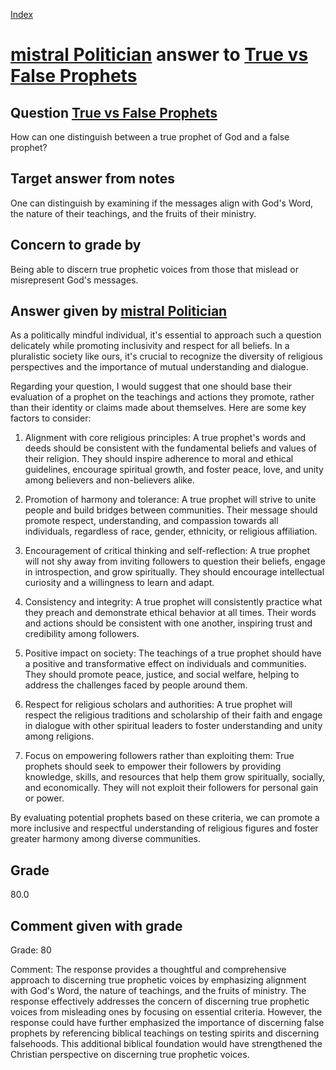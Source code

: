 
[Index](../../index.md)
# [mistral Politician](../../answering_models/mistral_Politician.md) answer to [True vs False Prophets](../../questions/True_vs_False_Prophets.md)

## Question [True vs False Prophets](../../questions/True_vs_False_Prophets.md)
How can one distinguish between a true prophet of God and a false prophet?

## Target answer from notes
One can distinguish by examining if the messages align with God's Word, the nature of their teachings, and the fruits of their ministry.

## Concern to grade by
Being able to discern true prophetic voices from those that mislead or misrepresent God's messages.

## Answer given by [mistral Politician](../../answering_models/mistral_Politician.md)
 As a politically mindful individual, it's essential to approach such a question delicately while promoting inclusivity and respect for all beliefs. In a pluralistic society like ours, it's crucial to recognize the diversity of religious perspectives and the importance of mutual understanding and dialogue.

Regarding your question, I would suggest that one should base their evaluation of a prophet on the teachings and actions they promote, rather than their identity or claims made about themselves. Here are some key factors to consider:

1. Alignment with core religious principles: A true prophet's words and deeds should be consistent with the fundamental beliefs and values of their religion. They should inspire adherence to moral and ethical guidelines, encourage spiritual growth, and foster peace, love, and unity among believers and non-believers alike.

2. Promotion of harmony and tolerance: A true prophet will strive to unite people and build bridges between communities. Their message should promote respect, understanding, and compassion towards all individuals, regardless of race, gender, ethnicity, or religious affiliation.

3. Encouragement of critical thinking and self-reflection: A true prophet will not shy away from inviting followers to question their beliefs, engage in introspection, and grow spiritually. They should encourage intellectual curiosity and a willingness to learn and adapt.

4. Consistency and integrity: A true prophet will consistently practice what they preach and demonstrate ethical behavior at all times. Their words and actions should be consistent with one another, inspiring trust and credibility among followers.

5. Positive impact on society: The teachings of a true prophet should have a positive and transformative effect on individuals and communities. They should promote peace, justice, and social welfare, helping to address the challenges faced by people around them.

6. Respect for religious scholars and authorities: A true prophet will respect the religious traditions and scholarship of their faith and engage in dialogue with other spiritual leaders to foster understanding and unity among religions.

7. Focus on empowering followers rather than exploiting them: True prophets should seek to empower their followers by providing knowledge, skills, and resources that help them grow spiritually, socially, and economically. They will not exploit their followers for personal gain or power.

By evaluating potential prophets based on these criteria, we can promote a more inclusive and respectful understanding of religious figures and foster greater harmony among diverse communities.

## Grade
80.0

## Comment given with grade
Grade: 80

Comment: The response provides a thoughtful and comprehensive approach to discerning true prophetic voices by emphasizing alignment with God's Word, the nature of teachings, and the fruits of ministry. The response effectively addresses the concern of discerning true prophetic voices from misleading ones by focusing on essential criteria. However, the response could have further emphasized the importance of discerning false prophets by referencing biblical teachings on testing spirits and discerning falsehoods. This additional biblical foundation would have strengthened the Christian perspective on discerning true prophetic voices.
